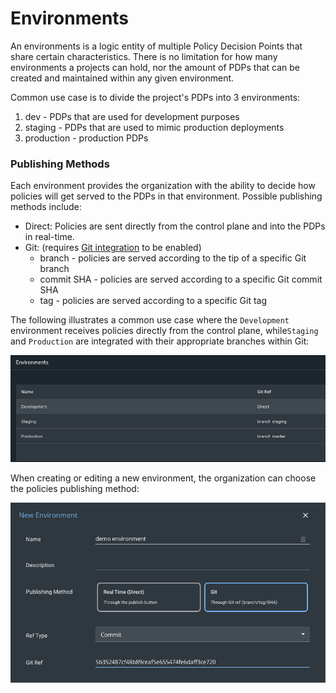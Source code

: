 # Environments

An environments is a logic entity of multiple Policy Decision Points that share certain characteristics. There is no limitation for how many environments a projects can hold, nor the amount of PDPs that can be created and maintained within any given environment.

Common use case is to divide the project's PDPs into 3 environments:

1. dev - PDPs that are used for development purposes
2. staging - PDPs that are used to mimic production deployments
3. production - production PDPs

### Publishing Methods

Each environment provides the organization with the ability to decide how policies will get served to the PDPs in that environment. Possible publishing methods include:

* Direct: Policies are sent directly from the control plane and into the PDPs in real-time.
* Git: \(requires [Git integration](project-settings/git-integration-settings.md) to be enabled\)
  * branch - policies are served according to the tip of a specific Git branch
  * commit SHA - policies are served according to a specific Git commit SHA
  * tag - policies are served according to a specific Git tag 

The following illustrates a common use case where the `Development` environment receives policies directly from the control plane, while`Staging` and `Production` are integrated with their appropriate branches within Git:

![Environments screen](../.gitbook/assets/image%20%2828%29.png)

When creating or editing a new environment, the organization can choose the policies publishing method:

![New environment settings](../.gitbook/assets/image%20%2826%29.png)



